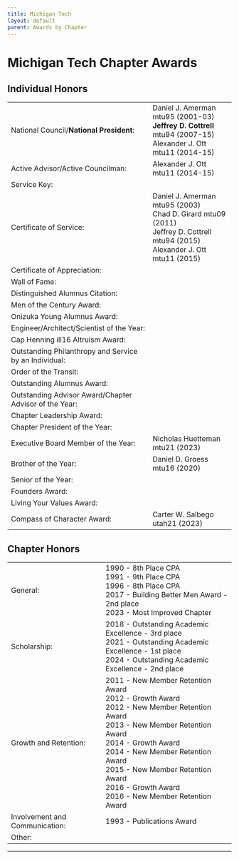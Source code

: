 ```yaml
---
title: Michigan Tech
layout: default
parent: Awards by Chapter
---
```


<link rel="stylesheet" href="{{ '/assets/css/by_chapter.css' | relative_url }}">

# Michigan Tech Chapter Awards

## Individual Honors

<table>
<tbody>

<tr>
<td>National Council/<b>National President</b>:</td>
<td>Daniel J. Amerman mtu95 (2001-03)
<br><b>Jeffrey D. Cottrell</b> mtu94 (2007-15)
<br>Alexander J. Ott mtu11 (2014-15)
</td></tr>

<tr>
<td>Active Advisor/Active Councilman:</td>
<td>Alexander J. Ott mtu11 (2014-15)
</td></tr>

<tr>
<td>Service Key:</td>
<td>
</td></tr>

<tr>
<td>Certificate of Service:</td>
<td>Daniel J. Amerman mtu95 (2003)
<br>Chad D. Girard mtu09 (2011)
<br>Jeffrey D. Cottrell mtu94 (2015)
<br>Alexander J. Ott mtu11 (2015)
</td></tr>

<tr>
<td>Certificate of Appreciation:</td>
<td>
</td></tr>

<tr>
<td>Wall of Fame:</td>
<td>
</td></tr>

<tr>
<td>Distinguished Alumnus Citation:</td>
<td>
</td></tr>

<tr>
<td>Men of the Century Award:</td>
<td> 
</td></tr>

<tr>
<td>Onizuka Young Alumnus Award:</td>
<td>
</td></tr>

<tr>
<td>Engineer/Architect/Scientist of the Year:</td>
<td>
</td></tr>

<tr>
<td>Cap Henning ill16 Altruism Award:</td>
<td>
</td></tr>

<tr>
<td>Outstanding Philanthropy and Service by an Individual:</td>
<td>
</td></tr>

<tr>
<td>Order of the Transit:</td>
<td>
</td></tr>

<tr>
<td>Outstanding Alumnus Award:</td>
<td>
</td></tr>

<tr>
<td>Outstanding Advisor Award/Chapter Advisor of the Year:</td>
<td>
</td></tr>

<tr>
<td>Chapter Leadership Award:</td>
<td>
</td></tr>

<tr>
<td>Chapter President of the Year:</td>
<td>
</td></tr>

<tr>
<td>Executive Board Member of the Year:</td>
<td>Nicholas Huetteman mtu21 (2023)
</td></tr>

<tr>
<td>Brother of the Year:</td>
<td>Daniel D. Groess mtu16 (2020)
</td></tr>

<tr>
<td>Senior of the Year:</td>
<td>
</td></tr>

<tr>
<td>Founders Award:</td>
<td>
</td></tr>

<tr>
<td>Living Your Values Award:</td>
<td>
</td></tr>

<tr>
<td>Compass of Character Award:</td>
<td>Carter W. Salbego utah21 (2023)
</td></tr>

</tbody>
</table>

## Chapter Honors

<table>
<tbody>

<tr>
<td>General:</td>
<td>1990 - 8th Place CPA
<br>1991 - 9th Place CPA
<br>1996 - 8th Place CPA
<br>2017 - Building Better Men Award - 2nd place
<br>2023 - Most Improved Chapter
</td></tr>

<tr>
<td>Scholarship:</td>
<td>2018 - Outstanding Academic Excellence - 3rd place
<br>2021 - Outstanding Academic Excellence - 1st place
<br>2024 - Outstanding Academic Excellence - 2nd place
</td></tr>

<tr>
<td>Growth and Retention:</td>
<td>2011 - New Member Retention Award
<br>2012 - Growth Award
<br>2012 - New Member Retention Award
<br>2013 - New Member Retention Award
<br>2014 - Growth Award
<br>2014 - New Member Retention Award
<br>2015 - New Member Retention Award
<br>2016 - Growth Award
<br>2016 - New Member Retention Award
</td></tr>

<tr>
<td>Involvement and Communication:</td>
<td>1993 - Publications Award
</td></tr>

<tr>
<td>Other:</td>
<td>
</td></tr>

</tbody>
</table>

---

